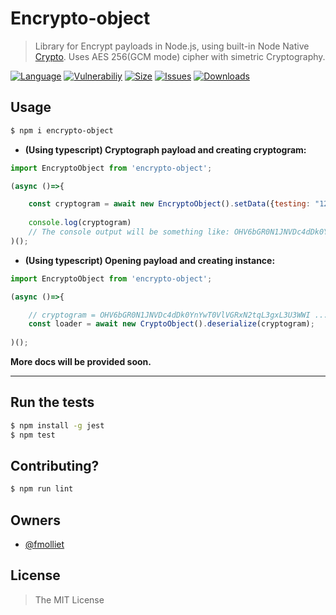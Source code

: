 # Encrypto-object
> Library for Encrypt payloads in Node.js, using built-in Node Native [Crypto][1].
> Uses AES 256(GCM mode) cipher with simetric Cryptography.

[![Language](https://img.shields.io/github/languages/top/fmolliet/encrypto-object)](https://img.shields.io/github/languages/top/fmolliet/encrypto-object)
[![Vulnerabiliy](https://img.shields.io/snyk/vulnerabilities/npm/encrypto-object)](https://img.shields.io/snyk/vulnerabilities/npm/encrypto-object)
[![Size](https://img.shields.io/github/repo-size/fmolliet/encrypto-object)](https://img.shields.io/github/repo-size/fmolliet/encrypto-object)
[![Issues](https://img.shields.io/github/issues/fmolliet/encrypto-object)](https://img.shields.io/github/issues/fmolliet/encrypto-object)
[![Downloads](https://img.shields.io/npm/dm/encrypto-object)](https://img.shields.io/npm/dm/encrypto-object)



## Usage

```bash
$ npm i encrypto-object
```

- **(Using typescript) Cryptograph payload and creating cryptogram:**

```javascript
import EncryptoObject from 'encrypto-object';

(async ()=>{

    const cryptogram = await new EncryptoObject().setData({testing: "1234"}).serialize();
    
    console.log(cryptogram)
    // The console output will be something like: OHV6bGR0N1JNVDc4dDk0YnYwT0VlVGRxN2tqL3gxL3U3WWIrUmlScW5OVWVqZXUyMHBYeTJuUW03T3FJQ3JmNlZuWUdzWVQxemd4UUl4WWRGQ1kwSWE2ZWdUcGVCSXM9I0pNMi9aajYrUWxSRFBoNUVWUi92M1E9PSNMbTBTT1VZUmZBMWRuWGUwZE5US0ZBPT0
)();
```

- **(Using typescript) Opening payload and creating instance:**

```javascript
import EncryptoObject from 'encrypto-object';

(async ()=>{

    // cryptogram = OHV6bGR0N1JNVDc4dDk0YnYwT0VlVGRxN2tqL3gxL3U3WWI ...
    const loader = await new CryptoObject().deserialize(cryptogram); 
    
)();
```

**More docs will be provided soon.**

----

## Run the tests

```bash
$ npm install -g jest
$ npm test
```

## Contributing?

```bash
$ npm run lint
```

## Owners

- [@fmolliet][2]

## License

> The MIT License

[1]: https://nodejs.org/api/crypto.html
[2]: https://github.com/fmolliet
